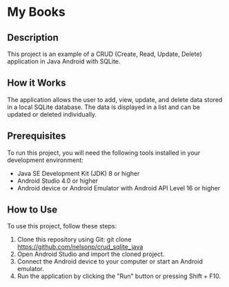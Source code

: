 # My Books

## Description

This project is an example of a CRUD (Create, Read, Update, Delete) application in Java Android with SQLite.

## How it Works

The application allows the user to add, view, update, and delete data stored in a local SQLite database. The data is displayed in a list and can be updated or deleted individually.

## Prerequisites

To run this project, you will need the following tools installed in your development environment:

- Java SE Development Kit (JDK) 8 or higher
- Android Studio 4.0 or higher
- Android device or Android Emulator with Android API Level 16 or higher

## How to Use

To use this project, follow these steps:

1. Clone this repository using Git: git clone https://github.com/neIsonp/crud_sqlite_java
2. Open Android Studio and import the cloned project.
3. Connect the Android device to your computer or start an Android emulator.
4. Run the application by clicking the "Run" button or pressing Shift + F10.

